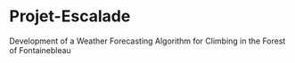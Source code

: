 # Projet-Escalade
Development of a Weather Forecasting Algorithm for Climbing in the Forest of Fontainebleau
